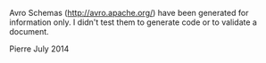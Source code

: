 Avro Schemas (http://avro.apache.org/) have been generated for information only.
I didn't test them to generate code or to validate a document.

Pierre
July 2014


